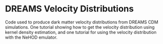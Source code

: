 # DREAMS Velocity Distributions
Code used to produce dark matter velocity distributions from DREAMS CDM simulations. One tutorial showing how to get the velocity distribution using kernel density estimation, and one tutorial for using the velocity distribution with the NeHOD emulator.

